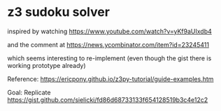 # z3 sudoku solver

inspired by watching https://www.youtube.com/watch?v=yKf9aUIxdb4

and  the comment at https://news.ycombinator.com/item?id=23245411

which seems interesting to re-implement (even though the gist there is working prototype already)

Reference: https://ericpony.github.io/z3py-tutorial/guide-examples.htm

Goal: Replicate https://gist.github.com/sielicki/fd86d68733133f654128519b3c4e12c2
